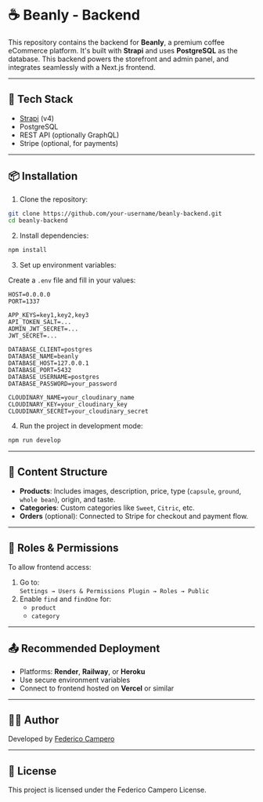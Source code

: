 # ☕ Beanly - Backend

This repository contains the backend for **Beanly**, a premium coffee eCommerce platform. It's built with **Strapi** and uses **PostgreSQL** as the database. This backend powers the storefront and admin panel, and integrates seamlessly with a Next.js frontend.

---

## 🚀 Tech Stack

- [Strapi](https://strapi.io/) (v4)
- PostgreSQL
- REST API (optionally GraphQL)
- Stripe (optional, for payments)

---

## 📦 Installation

1. Clone the repository:

```bash
git clone https://github.com/your-username/beanly-backend.git
cd beanly-backend
```

2. Install dependencies:

```bash
npm install
```

3. Set up environment variables:

Create a `.env` file and fill in your values:

```env
HOST=0.0.0.0
PORT=1337

APP_KEYS=key1,key2,key3
API_TOKEN_SALT=...
ADMIN_JWT_SECRET=...
JWT_SECRET=...

DATABASE_CLIENT=postgres
DATABASE_NAME=beanly
DATABASE_HOST=127.0.0.1
DATABASE_PORT=5432
DATABASE_USERNAME=postgres
DATABASE_PASSWORD=your_password

CLOUDINARY_NAME=your_cloudinary_name
CLOUDINARY_KEY=your_cloudinary_key
CLOUDINARY_SECRET=your_cloudinary_secret
```

4. Run the project in development mode:

```bash
npm run develop
```

---

## 📁 Content Structure

- **Products**: Includes images, description, price, type (`capsule`, `ground`, `whole bean`), origin, and taste.
- **Categories**: Custom categories like `Sweet`, `Citric`, etc.
- **Orders** (optional): Connected to Stripe for checkout and payment flow.

---

## 🔐 Roles & Permissions

To allow frontend access:

1. Go to:  
   `Settings → Users & Permissions Plugin → Roles → Public`
2. Enable `find` and `findOne` for:
   - `product`
   - `category`

---

## 📤 Recommended Deployment

- Platforms: **Render**, **Railway**, or **Heroku**
- Use secure environment variables
- Connect to frontend hosted on **Vercel** or similar

---

## 🧑‍💻 Author

Developed by [Federico Campero](https://github.com/frcampero)

---

## 📄 License

This project is licensed under the Federico Campero License.

